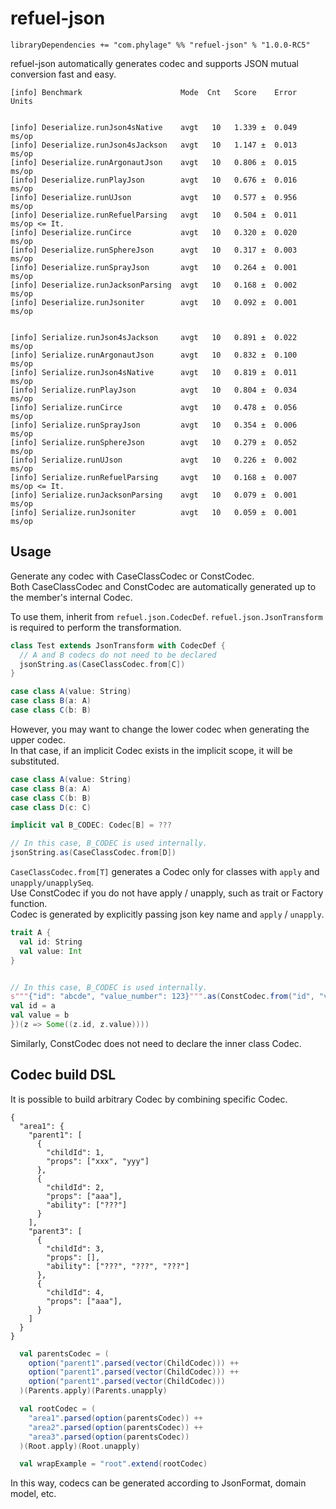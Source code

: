 # refuel-json

```
libraryDependencies += "com.phylage" %% "refuel-json" % "1.0.0-RC5"
```

refuel-json automatically generates codec and supports JSON mutual conversion fast and easy.

```
[info] Benchmark                      Mode  Cnt   Score    Error  Units


[info] Deserialize.runJson4sNative    avgt   10   1.339 ±  0.049  ms/op
[info] Deserialize.runJson4sJackson   avgt   10   1.147 ±  0.013  ms/op
[info] Deserialize.runArgonautJson    avgt   10   0.806 ±  0.015  ms/op
[info] Deserialize.runPlayJson        avgt   10   0.676 ±  0.016  ms/op
[info] Deserialize.runUJson           avgt   10   0.577 ±  0.956  ms/op
[info] Deserialize.runRefuelParsing   avgt   10   0.504 ±  0.011  ms/op <= It.
[info] Deserialize.runCirce           avgt   10   0.320 ±  0.020  ms/op
[info] Deserialize.runSphereJson      avgt   10   0.317 ±  0.003  ms/op
[info] Deserialize.runSprayJson       avgt   10   0.264 ±  0.001  ms/op
[info] Deserialize.runJacksonParsing  avgt   10   0.168 ±  0.002  ms/op
[info] Deserialize.runJsoniter        avgt   10   0.092 ±  0.001  ms/op


[info] Serialize.runJson4sJackson     avgt   10   0.891 ±  0.022  ms/op
[info] Serialize.runArgonautJson      avgt   10   0.832 ±  0.100  ms/op
[info] Serialize.runJson4sNative      avgt   10   0.819 ±  0.011  ms/op
[info] Serialize.runPlayJson          avgt   10   0.804 ±  0.034  ms/op
[info] Serialize.runCirce             avgt   10   0.478 ±  0.056  ms/op
[info] Serialize.runSprayJson         avgt   10   0.354 ±  0.006  ms/op
[info] Serialize.runSphereJson        avgt   10   0.279 ±  0.052  ms/op
[info] Serialize.runUJson             avgt   10   0.226 ±  0.002  ms/op
[info] Serialize.runRefuelParsing     avgt   10   0.168 ±  0.007  ms/op <= It.
[info] Serialize.runJacksonParsing    avgt   10   0.079 ±  0.001  ms/op
[info] Serialize.runJsoniter          avgt   10   0.059 ±  0.001  ms/op
```

## Usage

Generate any codec with CaseClassCodec or ConstCodec.<br/>
Both CaseClassCodec and ConstCodec are automatically generated up to the member's internal Codec.

To use them, inherit from `refuel.json.CodecDef`. `refuel.json.JsonTransform` is required to perform the transformation.

```scala
class Test extends JsonTransform with CodecDef {
  // A and B codecs do not need to be declared
  jsonString.as(CaseClassCodec.from[C])
}

case class A(value: String)
case class B(a: A)
case class C(b: B)
```

However, you may want to change the lower codec when generating the upper codec.<br/>
In that case, if an implicit Codec exists in the implicit scope, it will be substituted.

```scala
case class A(value: String)
case class B(a: A)
case class C(b: B)
case class D(c: C)

implicit val B_CODEC: Codec[B] = ???

// In this case, B_CODEC is used internally.
jsonString.as(CaseClassCodec.from[D])
```

`CaseClassCodec.from[T]` generates a Codec only for classes with `apply` and `unapply/unapplySeq`.<br/>
Use ConstCodec if you do not have apply / unapply, such as trait or Factory function.<br/>
Codec is generated by explicitly passing json key name and `apply` / `unapply`.

```scala
trait A {
  val id: String
  val value: Int
}


// In this case, B_CODEC is used internally.
s"""{"id": "abcde", "value_number": 123}""".as(ConstCodec.from("id", "value_number")((a, b) => new A {
val id = a
val value = b
})(z => Some((z.id, z.value))))
```

Similarly, ConstCodec does not need to declare the inner class Codec.<br/>

## Codec build DSL

It is possible to build arbitrary Codec by combining specific Codec.

```
{
  "area1": {
    "parent1": [
      {
        "childId": 1,
        "props": ["xxx", "yyy"]
      },
      {
        "childId": 2,
        "props": ["aaa"],
        "ability": ["???"]
      }
    ],
    "parent3": [
      {
        "childId": 3,
        "props": [],
        "ability": ["???", "???", "???"]
      },
      {
        "childId": 4,
        "props": ["aaa"],
      }
    ]
  }
}
```

```scala
  val parentsCodec = (
    option("parent1".parsed(vector(ChildCodec))) ++
    option("parent1".parsed(vector(ChildCodec))) ++
    option("parent1".parsed(vector(ChildCodec)))
  )(Parents.apply)(Parents.unapply)

  val rootCodec = (
    "area1".parsed(option(parentsCodec)) ++
    "area2".parsed(option(parentsCodec)) ++
    "area3".parsed(option(parentsCodec))
  )(Root.apply)(Root.unapply)

  val wrapExample = "root".extend(rootCodec)
```

In this way, codecs can be generated according to JsonFormat, domain model, etc.


